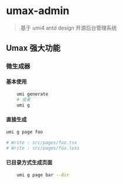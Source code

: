 # umax-admin

> 基于 umi4 antd design 开源后台管理系统


## Umax 强大功能


### 微生成器

#### 基本使用
```bash
    umi generate 
    # 或者
    umi g 
```

#### 直接生成

```bash
umi g page foo 

# Write : src/pages/foo.tsx
# Write : src/pages/foo.less
```

#### 已目录方式生成页面

```bash
    umi g page bar --dir 
    
    
```